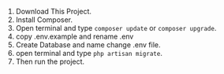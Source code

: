 1. Download This Project.
2. Install Composer.
3. Open terminal and type `composer update` or `composer upgrade`.
4. copy .env.example and rename .env
5. Create Database and name change .env file.
6. open terminal and type `php artisan migrate`.
7. Then run the project.